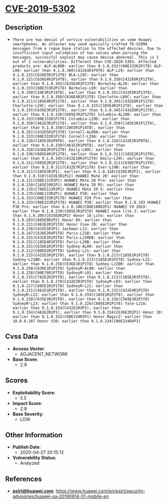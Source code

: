 
# [CVE-2019-5302](https://www.huawei.com/en/psirt/security-advisories/huawei-sa-20190814-01-mobile-en)

## Description

- `There are two denial of service vulnerabilities on some Huawei smartphones. An attacker may send specially crafted TD-SCDMA messages from a rogue base station to the affected devices. Due to insufficient input validation of two values when parsing the messages, successful exploit may cause device abnormal. This is 1 out of 2 vulnerabilities. Different than CVE-2020-5303. Affected products are: ALP-AL00B: earlier than 9.1.0.333(C00E333R2P1T8) ALP-L09: earlier than 9.1.0.300(C432E4R1P9T8) ALP-L29: earlier than 9.1.0.315(C636E5R1P13T8) BLA-L29C: earlier than 9.1.0.321(C636E4R1P14T8), earlier than 9.1.0.330(C432E6R1P12T8), earlier than 9.1.0.302(C635E4R1P13T8) Berkeley-AL20: earlier than 9.1.0.333(C00E333R2P1T8) Berkeley-L09: earlier than 9.1.0.350(C10E3R1P14T8), earlier than 9.1.0.351(C432E5R1P13T8), earlier than 9.1.0.350(C636E4R1P13T8) Charlotte-L09C: earlier than 9.1.0.311(C185E4R1P11T8), earlier than 9.1.0.345(C432E8R1P11T8) Charlotte-L29C: earlier than 9.1.0.325(C185E4R1P11T8), earlier than 9.1.0.335(C636E3R1P13T8), earlier than 9.1.0.345(C432E8R1P11T8), earlier than 9.1.0.336(C605E3R1P12T8) Columbia-AL10B: earlier than 9.1.0.333(C00E333R1P1T8) Columbia-L29D: earlier than 9.1.0.350(C461E3R1P11T8), earlier than 9.1.0.350(C185E3R1P12T8), earlier than 9.1.0.350(C10E5R1P14T8), earlier than 9.1.0.351(C432E5R1P13T8) Cornell-AL00A: earlier than 9.1.0.333(C00E333R1P1T8) Cornell-L29A: earlier than 9.1.0.328(C185E1R1P9T8), earlier than 9.1.0.328(C432E1R1P9T8), earlier than 9.1.0.330(C461E1R1P9T8), earlier than 9.1.0.328(C636E2R1P12T8) Emily-L09C: earlier than 9.1.0.336(C605E4R1P12T8), earlier than 9.1.0.311(C185E2R1P12T8), earlier than 9.1.0.345(C432E10R1P12T8) Emily-L29C: earlier than 9.1.0.311(C605E2R1P12T8), earlier than 9.1.0.311(C636E7R1P13T8), earlier than 9.1.0.311(C432E7R1P11T8) Ever-L29B: earlier than 9.1.0.311(C185E3R3P1), earlier than 9.1.0.310(C636E3R2P1), earlier than 9.1.0.310(C432E3R1P12) HUAWEI Mate 20: earlier than 9.1.0.131(C00E131R3P1) HUAWEI Mate 20 Pro: earlier than 9.1.0.310(C185E10R2P1) HUAWEI Mate 20 RS: earlier than 9.1.0.135(C786E133R3P1) HUAWEI Mate 20 X: earlier than 9.1.0.135(C00E133R2P1) HUAWEI P20: earlier than 9.1.0.333(C00E333R1P1T8) HUAWEI P20 Pro: earlier than 9.1.0.333(C00E333R1P1T8) HUAWEI P30: earlier than 9.1.0.193 HUAWEI P30 Pro: earlier than 9.1.0.186(C00E180R2P1) HUAWEI Y9 2019: earlier than 9.1.0.220(C605E3R1P1T8) HUAWEI nova lite 3: earlier than 9.1.0.305(C635E8R2P2) Honor 10 Lite: earlier than 9.1.0.283(C605E8R2P2) Honor 8X: earlier than 9.1.0.221(C461E2R1P1T8) Honor View 20: earlier than 9.1.0.238(C432E1R3P1) Jackman-L22: earlier than 9.1.0.247(C636E2R4P1T8) Paris-L21B: earlier than 9.1.0.331(C432E1R1P2T8) Paris-L21MEB: earlier than 9.1.0.331(C185E4R1P3T8) Paris-L29B: earlier than 9.1.0.331(C636E1R1P3T8) Sydney-AL00: earlier than 9.1.0.212(C00E62R1P7T8) Sydney-L21: earlier than 9.1.0.215(C432E1R1P1T8), earlier than 9.1.0.213(C185E1R1P1T8) Sydney-L21BR: earlier than 9.1.0.213(C185E1R1P2T8) Sydney-L22: earlier than 9.1.0.258(C636E1R1P1T8) Sydney-L22BR: earlier than 9.1.0.258(C636E1R1P1T8) SydneyM-AL00: earlier than 9.1.0.228(C00E78R1P7T8) SydneyM-L01: earlier than 9.1.0.215(C782E2R1P1T8), earlier than 9.1.0.213(C185E1R1P1T8), earlier than 9.1.0.270(C432E3R1P1T8) SydneyM-L03: earlier than 9.1.0.217(C605E1R1P1T8) SydneyM-L21: earlier than 9.1.0.221(C461E1R1P1T8), earlier than 9.1.0.215(C432E4R1P1T8) SydneyM-L22: earlier than 9.1.0.259(C185E1R1P2T8), earlier than 9.1.0.220(C635E1R1P2T8), earlier than 9.1.0.216(C569E1R1P1T8) SydneyM-L23: earlier than 9.1.0.226(C605E2R1P1T8) Yale-L21A: earlier than 9.1.0.154(C432E2R3P2), earlier than 9.1.0.154(C461E2R2P1), earlier than 9.1.0.154(C636E2R2P1) Honor 20: earlier than 9.1.0.152(C00E150R5P1) Honor Magic2: earlier than 10.0.0.187 Honor V20: earlier than 9.1.0.234(C00E234R4P3)`

## Cvss Data

- **Access Vector**:
  - ADJACENT_NETWORK
- **Base Score**:
  - 2.9

## Scores

- **Exploitability Score**:
  - 5.5
- **Impact Score**:
  - 2.9
- **Base Severity**:
  - LOW

## Other Information

- **Publish Date**:
  - 2020-04-27 20:15:12
- **Vulnerability Status**:
  - Analyzed

## References

- **psirt@huawei.com**: https://www.huawei.com/en/psirt/security-advisories/huawei-sa-20190814-01-mobile-en
